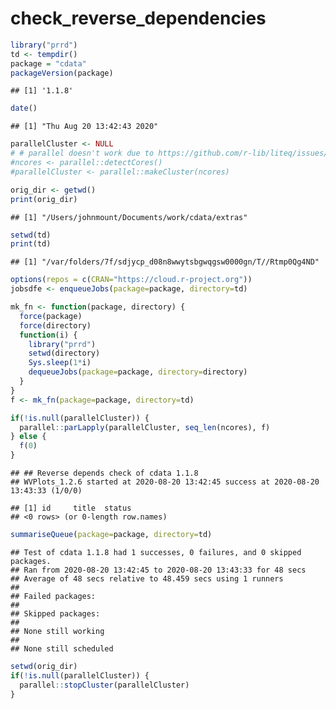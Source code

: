 check\_reverse\_dependencies
================

``` r
library("prrd")
td <- tempdir()
package = "cdata"
packageVersion(package)
```

    ## [1] '1.1.8'

``` r
date()
```

    ## [1] "Thu Aug 20 13:42:43 2020"

``` r
parallelCluster <- NULL
# # parallel doesn't work due to https://github.com/r-lib/liteq/issues/22
#ncores <- parallel::detectCores()
#parallelCluster <- parallel::makeCluster(ncores)

orig_dir <- getwd()
print(orig_dir)
```

    ## [1] "/Users/johnmount/Documents/work/cdata/extras"

``` r
setwd(td)
print(td)
```

    ## [1] "/var/folders/7f/sdjycp_d08n8wwytsbgwqgsw0000gn/T//Rtmp0Qg4ND"

``` r
options(repos = c(CRAN="https://cloud.r-project.org"))
jobsdfe <- enqueueJobs(package=package, directory=td)

mk_fn <- function(package, directory) {
  force(package)
  force(directory)
  function(i) {
    library("prrd")
    setwd(directory)
    Sys.sleep(1*i)
    dequeueJobs(package=package, directory=directory)
  }
}
f <- mk_fn(package=package, directory=td)

if(!is.null(parallelCluster)) {
  parallel::parLapply(parallelCluster, seq_len(ncores), f)
} else {
  f(0)
}
```

    ## ## Reverse depends check of cdata 1.1.8 
    ## WVPlots_1.2.6 started at 2020-08-20 13:42:45 success at 2020-08-20 13:43:33 (1/0/0)

    ## [1] id     title  status
    ## <0 rows> (or 0-length row.names)

``` r
summariseQueue(package=package, directory=td)
```

    ## Test of cdata 1.1.8 had 1 successes, 0 failures, and 0 skipped packages. 
    ## Ran from 2020-08-20 13:42:45 to 2020-08-20 13:43:33 for 48 secs 
    ## Average of 48 secs relative to 48.459 secs using 1 runners
    ## 
    ## Failed packages:   
    ## 
    ## Skipped packages:   
    ## 
    ## None still working
    ## 
    ## None still scheduled

``` r
setwd(orig_dir)
if(!is.null(parallelCluster)) {
  parallel::stopCluster(parallelCluster)
}
```
